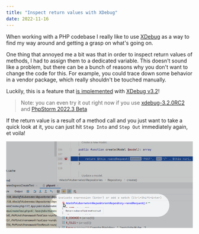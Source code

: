 ```yaml
---
title: "Inspect return values with XDebug"
date: 2022-11-16
---
```


When working with a PHP codebase I really like to use [XDebug](https://xdebug.org/) as a way to find my way around and getting a grasp on what's going on.

One thing that annoyed me a bit was that in order to inspect return values of methods, I had to assign them to a dedicated variable.
This doesn't sound like a problem, but there can be a bunch of reasons why you don't want to change the code for this. For example, you could trace down some behavior in a vendor package, which really shouldn't be touched manually.

Luckily, this is a feature that [is implemented](https://twitter.com/derickr/status/1521889260202307586) with [XDebug v3.2](https://bugs.xdebug.org/bug_view_page.php?bug_id=00002087)! 

> Note: you can even try it out right now if you use [xdebug-3.2.0RC2](https://github.com/xdebug/xdebug/releases/tag/3.2.0RC2) and [PhpStorm 2022.3 Beta](https://blog.jetbrains.com/phpstorm/2022/11/phpstorm-2022-3-early-access-5/#Return_value_debugging_with_Xdebug)

If the return value is a result of a method call and you just want to take a quick look at it, you can just hit `Step Into` and `Step Out` immediately again, et voila!

![A screenshot of inspecting the return value of last method call in PHPStorm](xdebug.png)
